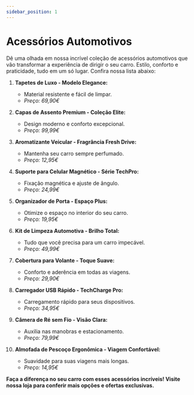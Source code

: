 ```yaml
---
sidebar_position: 1
---
```



# Acessórios Automotivos

Dê uma olhada em nossa incrível coleção de acessórios automotivos que vão transformar a experiência de dirigir o seu carro. Estilo, conforto e praticidade, tudo em um só lugar. Confira nossa lista abaixo:

1. **Tapetes de Luxo - Modelo Elegance:**
   - Material resistente e fácil de limpar.
   - *Preço: 69,90€*

2. **Capas de Assento Premium - Coleção Elite:**
   - Design moderno e conforto excepcional.
   - *Preço: 99,99€*

3. **Aromatizante Veicular - Fragrância Fresh Drive:**
   - Mantenha seu carro sempre perfumado.
   - *Preço: 12,95€*

4. **Suporte para Celular Magnético - Série TechPro:**
   - Fixação magnética e ajuste de ângulo.
   - *Preço: 24,99€*

5. **Organizador de Porta - Espaço Plus:**
   - Otimize o espaço no interior do seu carro.
   - *Preço: 19,95€*

6. **Kit de Limpeza Automotiva - Brilho Total:**
   - Tudo que você precisa para um carro impecável.
   - *Preço: 49,99€*

7. **Cobertura para Volante - Toque Suave:**
   - Conforto e aderência em todas as viagens.
   - *Preço: 29,90€*

8. **Carregador USB Rápido - TechCharge Pro:**
   - Carregamento rápido para seus dispositivos.
   - *Preço: 34,95€*

9. **Câmera de Ré sem Fio - Visão Clara:**
   - Auxilia nas manobras e estacionamento.
   - *Preço: 79,99€*

10. **Almofada de Pescoço Ergonômica - Viagem Confortável:**
    - Suavidade para suas viagens mais longas.
    - *Preço: 14,95€*

**Faça a diferença no seu carro com esses acessórios incríveis! Visite nossa loja para conferir mais opções e ofertas exclusivas.**
